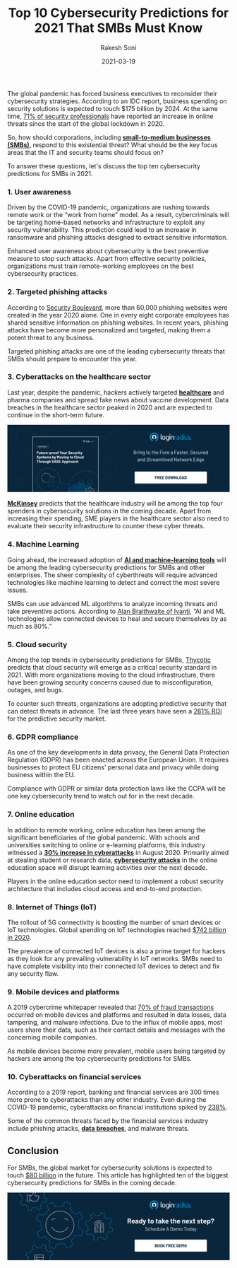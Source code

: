 ﻿---
title: "Top 10 Cybersecurity Predictions for 2021 That SMBs Must Know"
date: "2021-03-19"
coverImage: "cybersecurity-loginradius.jpg"
tags: ["security"]
featured: false 
author: "Rakesh Soni"
description: "Targeted phishing attacks are one of the leading cybersecurity threats that SMBs should prepare to encounter this year. Also, data breaches in the healthcare sector peaked in 2020 and are expected to continue in the future."
metatitle: "Top 10 Cybersecurity Predictions for 2021 That SMBs Must Know"
metadescription: "Top ten cybersecurity predictions for SMBs in 2021. Companies must evaluate their security infrastructure and amplify the adoption of data protection laws"
---




The global pandemic has forced business executives to reconsider their cybersecurity strategies. According to an IDC report, business spending on security solutions is expected to touch $175 billion by 2024. At the same time, [71% of security professionals](https://www.darkreading.com/vulnerabilities---threats/71--of-security-pros-see-threats-jump-since-covid-19-outbreak/d/d-id/1337498) have reported an increase in online threats since the start of the global lockdown in 2020.

  

So, how should corporations, including **[small-to-medium businesses (SMBs)](https://www.loginradius.com/startups/)**, respond to this existential threat? What should be the key focus areas that the IT and security teams should focus on?

  

To answer these questions, let's discuss the top ten cybersecurity predictions for SMBs in 2021.

### 1. User awareness

Driven by the COVID-19 pandemic, organizations are rushing towards remote work  or the “work from home” model. As a result, cybercriminals will be targeting home-based networks and infrastructure to exploit any security vulnerability. This prediction could lead to an increase in ransomware and phishing attacks designed to extract sensitive information.

  

Enhanced user awareness about cybersecurity is the best preventive measure to stop such attacks. Apart from effective security policies, organizations must train remote-working employees on the best cybersecurity practices.

### 2. Targeted phishing attacks

According to [Security Boulevard](https://securityboulevard.com/2020/12/staggering-phishing-statistics-in-2020/#:~:text=More%20than%2060%2C000%20phishing%20websites,of%20all%20spear%20phishing%20attacks.), more than 60,000 phishing websites were created in the year 2020 alone. One in every eight corporate employees has shared sensitive information on phishing websites. In recent years, phishing attacks have become more personalized and targeted, making them a potent threat to any business.

  

Targeted phishing attacks are one of the leading cybersecurity threats that SMBs should prepare to encounter this year.

### 3. Cyberattacks on the healthcare sector

Last year, despite the pandemic, hackers actively targeted **[healthcare](https://www.loginradius.com/industry-healthcare/)** and pharma companies and spread fake news about vaccine development. Data breaches in the healthcare sector peaked in 2020 and are expected to continue in the short-term future.

 [![future-proof-your-security-loginradius](Future-proof-your-security.png)](https://www.loginradius.com/resource/cloud-security-system-sase-whitepaper) 

[**McKinsey**](https://www.mckinsey.com/business-functions/risk/our-insights/covid-19-crisis-shifts-cybersecurity-priorities-and-budgets) predicts that the healthcare industry will be among the top four spenders in cybersecurity solutions in the coming decade. Apart from increasing their spending, SME players in the healthcare sector also need to evaluate their security infrastructure to counter these cyber threats.

### 4. Machine Learning

Going ahead, the increased adoption of **[AI and machine-learning tools](https://www.loginradius.com/blog/engineering/Full_data_science_pipeline_implementation/)** will be among the leading cybersecurity predictions for SMBs and other enterprises. The sheer complexity of cyberthreats will require advanced technologies like machine learning to detect and correct the most severe issues.

  

SMBs can use advanced ML algorithms to analyze incoming threats and take preventive actions. According to [Alan Braithwaite of Ivanti](https://www.linkedin.com/in/alan-braithwaite-1046104), “AI and ML technologies allow connected devices to heal and secure themselves by as much as 80%.”

### 5. Cloud security

Among the top trends in cybersecurity predictions for SMBs, [Thycotic](https://thycotic.com/company/blog/2020/12/10/cyber-security-predictions-and-trends-for-2021/) predicts that cloud security will emerge as a critical security standard in 2021. With more organizations moving to the cloud infrastructure, there have been growing security concerns caused due to misconfiguration, outages, and bugs.

  

To counter such threats, organizations are adopting predictive security that can detect threats in advance. The last three years have seen a [261% ROI](https://www.carbonblack.com/press-releases/new-total-economic-impact-study-finds-cb-predictive-security-cloud-delivers-261-return-on-investment-roi/) for the predictive security market.

### 6. GDPR compliance

As one of the key developments in data privacy, the General Data Protection Regulation (GDPR) has been enacted across the European Union. It requires businesses to protect EU citizens' personal data and privacy while doing business within the EU.

  

Compliance with GDPR or similar data protection laws like the CCPA will be one key cybersecurity trend to watch out for in the next decade.

### 7. Online education

In addition to remote working, online education has been among the significant beneficiaries of the global pandemic. With schools and universities switching to online or e-learning platforms, this industry witnessed a [**30% increase in cyberattacks**](https://www.news18.com/news/tech/online-education-due-to-covid-19-is-causing-massive-spike-in-cyber-attacks-on-schools-colleges-3024551.html) in August 2020. Primarily aimed at stealing student or research data, **[cybersecurity attacks](https://docs.google.com/document/d/1zg8lUUjyMQ2OpEyNKXYkRGBLcTlLuUYyzwZccCmSeWI/edit)** in the online education space will disrupt learning activities over the next decade.

  

Players in the online education sector need to implement a robust security architecture that includes cloud access and end-to-end protection.

### 8. Internet of Things (IoT)

The rollout of 5G connectivity is boosting the number of smart devices  or IoT technologies. Global spending on IoT technologies reached [$742 billion in 2020](https://www.helpnetsecurity.com/2020/06/22/2020-iot-spending/#:~:text=IoT%20spending%20is%20growing%208.2,the%202020%2D2024%20forecast%20period.).

  

The prevalence of connected IoT devices is also a prime target for hackers as they look for any prevailing vulnerability in IoT networks. SMBs need to have complete visibility into their connected IoT devices to detect and fix any security flaw.

### 9. Mobile devices and platforms

A 2019 cybercrime whitepaper revealed that [70% of fraud transactions](https://www.rsa.com/content/dam/en/white-paper/2019-current-state-of-cybercrime.pdf) occurred on mobile devices and platforms and resulted in data losses, data tampering, and malware infections. Due to the influx of mobile apps, most users share their data, such as their contact details and messages with the concerning mobile companies.

  

As mobile devices become more prevalent, mobile users being targeted by hackers are among the top cybersecurity predictions for SMBs.

### 10. Cyberattacks on financial services

According to a 2019 report, banking and financial services are 300 times more prone to cyberattacks than any other industry. Even during the COVID-19 pandemic, cyberattacks on financial institutions spiked by [238%](https://www.infosecurity-magazine.com/news/attacks-on-banks-spike-238-during/).

  

Some of the common threats faced by the financial services industry include phishing attacks, **[data breaches](https://www.loginradius.com/blog/identity/marriott-data-breach-2020/)**, and malware threats.

## Conclusion

For SMBs, the global market for cybersecurity solutions is expected to touch [$80 billion](https://www.infosecurity-magazine.com/news/attacks-on-banks-spike-238-during/) in the future. This article has highlighted ten of the biggest cybersecurity predictions for SMBs in the coming decade.

[![book-a-demo-loginradius](../../assets/book-a-demo-loginradius.png)](https://www.loginradius.com/contact-us?utm_source=blog&utm_medium=web&utm_campaign=top-10-cybersecurity-predictions-for-2021-that-smbs-must-know)
